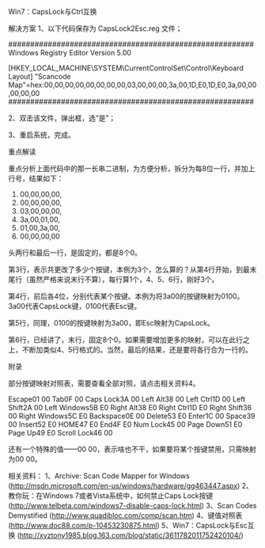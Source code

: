 Win7：CapsLock与Ctrl互换  
     
解决方案
1、以下代码保存为 CapsLock2Esc.reg 文件；

########################################################
Windows Registry Editor Version 5.00

[HKEY_LOCAL_MACHINE\SYSTEM\CurrentControlSet\Control\Keyboard Layout]
"Scancode Map"=hex:00,00,00,00,00,00,00,00,03,00,00,00,3a,00,1D,E0,1D,E0,3a,00,00,00,00,00 
########################################################

2、双击该文件，弹出框，选“是”；

3、重启系统，完成。


重点解读

重点分析上面代码中的那一长串二进制，为方便分析，拆分为每8位一行，并加上行号，结果如下：

1. 00,00,00,00,
2. 00,00,00,00,
3. 03,00,00,00,
4. 3a,00,01,00,
5. 01,00,3a,00,
6. 00,00,00,00

头两行和最后一行，是固定的，都是8个0。

第3行，表示共更改了多少个按键，本例为3个，怎么算的？从第4行开始，到最末尾行（虽然严格来说末行不算），每行算1个，4、5、6行，刚好3个。

第4行，前后各4位，分别代表某个按键。本例为将3a00的按键映射为0100。3a00代表CapsLock键，0100代表Esc键。

第5行，同理，0100的按键映射为3a00，即Esc映射为CapsLock。

第6行，已经讲了，末行，固定8个0。如果需要增加更多的映射，可以在此行之上，不断加类似4、5行格式的。当然，最后的结果，还是要将各行合为一行的。


附录

部分按键映射对照表，需要查看全部对照，请点击相关资料4。

Escape01 00
Tab0F 00
Caps Lock3A 00
Left Alt38 00
Left Ctrl1D 00
Left Shift2A 00
Left Windows5B E0
Right Alt38 E0
Right Ctrl1D E0
Right Shift36 00
Right Windows5C E0
Backspace0E 00
Delete53 E0
Enter1C 00
Space39 00
Insert52 E0
HOME47 E0
End4F E0
Num Lock45 00
Page Down51 E0
Page Up49 E0
Scroll Lock46 00

还有一个特殊的值——00 00，表示啥也不干，如果要将某个按键禁用，只需映射为00 00。

相关资料：
      1、Archive: Scan Code Mapper for Windows   (http://msdn.microsoft.com/en-us/windows/hardware/gg463447.aspx)
      2、教你玩：在Windows 7或者Vista系统中，如何禁止Caps Lock按键 (http://www.telbeta.com/windows7-disable-caps-lock.html)
      3、Scan Codes Demystified (http://www.quadibloc.com/comp/scan.htm)
	  4、键值对照表 (http://www.doc88.com/p-10453230875.html)
	  5、Win7：CapsLock与Esc互换 (http://xyztony1985.blog.163.com/blog/static/3611782011752420104/)

